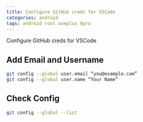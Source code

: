 ```yaml
---
title: Configure GitHub creds for VSCode
categories: android
tags: android root oneplus 9pro
---
```


Configure GitHub creds for VSCode

## Add Email and Username

```bash
git config --global user.email “you@example.com”
git config --global user.name “Your Name”
```

## Check Config

```bash
git config --global --list
```
